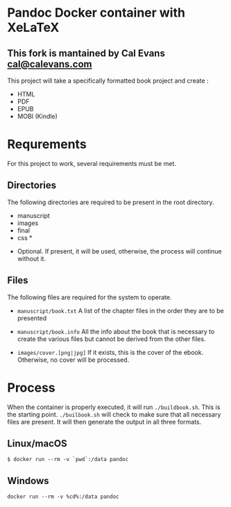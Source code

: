 # Pandoc Docker container with XeLaTeX

## This fork is mantained by Cal Evans <cal@calevans.com>

This project will take a specifically formatted book project and create :

- HTML
- PDF
- EPUB
- MOBI (Kindle)

# Requrements
For this project to work, several requirements  must be met.

## Directories
The following directories are required to be present in the root directory.

- manuscript
- images
- final
- css *

* Optional. If present, it will be used, otherwise, the process will continue without it. 

## Files
The following files are required for the system to operate.

- `manuscript/book.txt`
A list of the chapter files in the order they are to be presented

- `manuscript/book.info`
All the info about the book that is necessary to create the various files but cannot be derived from the other files.

- `images/cover.[png|jpg]`
If it exists, this is the cover of the ebook. Otherwise, no cover will be processed.

# Process
When the container is properly executed, it will run `./buildbook.sh`. This is the starting point. `./builbook.sh` will check to make sure that all necessary files are present. It will then generate the output in all three formats. 


## Linux/macOS
```
$ docker run --rm -v `pwd`:/data pandoc
```

## Windows
```
docker run --rm -v %cd%:/data pandoc
```